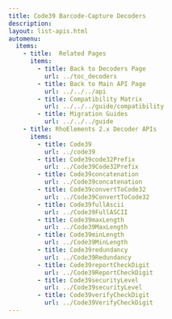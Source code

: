 ```yaml
---
title: Code39 Barcode-Capture Decoders
description: 
layout: list-apis.html
automenu:
  items:
    - title:  Related Pages
      items:
        - title: Back to Decoders Page
          url: ../toc_decoders
        - title: Back to Main API Page
          url: ../../../api
        - title: Compatibility Matrix
          url: ../../../guide/compatibility
        - title: Migration Guides
          url: ../../../guide
    - title: RhoElements 2.x Decoder APIs
      items:
        - title: Code39
          url: ../code39
        - title: Code39code32Prefix
          url: ../Code39Code32Prefix
        - title: Code39concatenation
          url: ../Code39concatenation
        - title: Code39convertToCode32
          url: ../Code39ConvertToCode32
        - title: Code39fullAscii
          url: ../Code39FullASCII
        - title: Code39maxLength
          url: ../Code39MaxLength
        - title: Code39minLength
          url: ../Code39MinLength
        - title: Code39redundancy
          url: ../Code39Redundancy
        - title: Code39reportCheckDigit
          url: ../Code39ReportCheckDigit
        - title: Code39securityLevel
          url: ../Code39securityLevel
        - title: Code39verifyCheckDigit
          url: ../Code39VerifyCheckDigit
---
```

